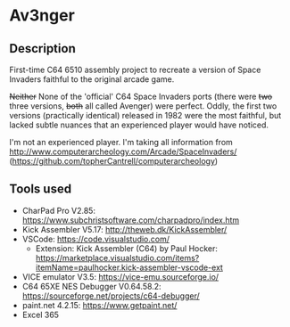 # Av3nger

## Description

First-time C64 6510 assembly project to recreate a version of Space Invaders faithful to the original arcade game.

~~Neither~~ None of the 'official' C64 Space Invaders ports (there were ~~two~~ three versions, ~~both~~ all called Avenger) were perfect. Oddly, the first two versions (practically identical) released in 1982 were the most faithful, but lacked subtle nuances that an experienced player would have noticed.

I'm not an experienced player. I'm taking all information from http://www.computerarcheology.com/Arcade/SpaceInvaders/ (https://github.com/topherCantrell/computerarcheology)

## Tools used

- CharPad Pro  V2.85: https://www.subchristsoftware.com/charpadpro/index.htm
- Kick Assembler V5.17: http://theweb.dk/KickAssembler/
- VSCode: https://code.visualstudio.com/
    - Extension: Kick Assembler (C64) by Paul Hocker: https://marketplace.visualstudio.com/items?itemName=paulhocker.kick-assembler-vscode-ext
- VICE emulator V3.5: https://vice-emu.sourceforge.io/
- C64 65XE NES Debugger V0.64.58.2: https://sourceforge.net/projects/c64-debugger/
- paint.net 4.2.15: https://www.getpaint.net/
- Excel 365